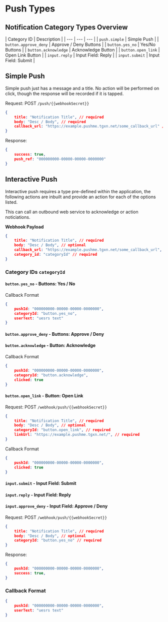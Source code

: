 # Push Types

## Notification Category Types Overview

| Category ID | Description |
| --- | --- | --- |
| `push.simple` | Simple Push |
| `button.approve_deny` | Approve / Deny Buttons |
| `button.yes_no` | Yes/No Buttons |
| `button.acknowledge` | Acknowledge Button |
| `button.open_link` | Open Link Button |
| `input.reply` | Input Field: Reply |
| `input.submit` | Input Field: Submit |


## Simple Push

Simple push just has a message and a title.
No action will be performed on click, though the response will be recorded if it is tapped.

Request:
POST `/push/{{webhookSecret}}`
```json
{
    title: "Notification Title", // required
    body: "Desc / Body", // required
    callback_url: "https://example.pushme.tgxn.net/some_callback_url" // optional
}
```

Response:
```json
{
    success: true,
    push_ref: "000000000-00000-00000-0000000"
}
```

## Interactive Push

Interactive push requires a type pre-defined within the application, the following actions are inbuilt and provide an action for each of the options listed.

This can call an outbound web service to acknowledge or action noticiations.

**Webhook Payload**
```json
{
    title: "Notification Title", // required
    body: "Desc / Body", // optional
    callback_url: "https://example.pushme.tgxn.net/some_callback_url", // optional
    category_id: "categoryId" // required
}
```

### Category IDs `categoryId`

#### `button.yes_no` - Buttons: Yes / No
Callback Format

```json
{
    pushId: "000000000-00000-00000-0000000",
    categoryId: "button.yes_no",
    userText: "uesrs text"
}
```

#### `button.approve_deny` - Buttons: Approve / Deny
#### `button.acknowledge` - Button: Acknowledge

Callback Format
```json
{
    pushId: "000000000-00000-00000-0000000",
    categoryId: "button.acknowledge",
    clicked: true
}
```

#### `button.open_link` - Button: Open Link

Request:
POST `/webhook/push/{{webhookSecret}}`
```json
{
    title: "Notification Title", // required
    body: "Desc / Body", // optional
    categoryId: "button.open_link", // required
    linkUrl: "https://example.pushme.tgxn.net/", // required
}
```

Callback Format
```json
{
    pushId: "000000000-00000-00000-0000000",
    clicked: true
}
```

#### `input.submit` - Input Field: Submit
#### `input.reply` - Input Field: Reply
#### `input.approve_deny` - Input Field: Approve / Deny

Request:
POST `/webhook/push/{{webhookSecret}}`
```json
{
    title: "Notification Title", // required
    body: "Desc / Body", // optional
    categoryId: "button.yes_no" // required
}
```

Response:
```json
{
    pushId: "000000000-00000-00000-0000000",
    success: true,
}
```


### Callback Format

```json
{
    pushId: "000000000-00000-00000-0000000",
    userText: "uesrs text"
}
```
